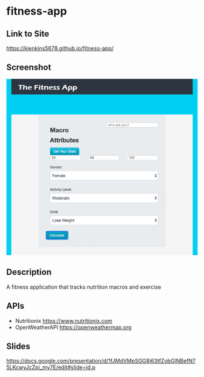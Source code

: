 # fitness-app

## Link to Site

https://kjenkins5678.github.io/fitness-app/

## Screenshot

![The Fitness App Screenshot](assets/the_fitness_app_screenshot.png)

## Description

A fitness application that tracks nutrition macros and exercise

## APIs

* Nutritionix https://www.nutritionix.com
* OpenWeatherAPI https://openweathermap.org

## Slides

https://docs.google.com/presentation/d/1fJMdVMpSGG8j63tfZobGlNBefN75LKcwyJcZpi_my7E/edit#slide=id.p
